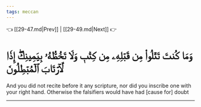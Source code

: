 ```yaml
---
tags: meccan
---
```


👈 [[29-47.md|Prev]] | [[29-49.md|Next]] 👉

# وَمَا كُنتَ تَتۡلُواْ مِن قَبۡلِهِۦ مِن كِتَٰبٖ وَلَا تَخُطُّهُۥ بِيَمِينِكَۖ إِذٗا لَّٱرۡتَابَ ٱلۡمُبۡطِلُونَ

And you did not recite before it any scripture, nor did you inscribe one with your right hand. Otherwise the falsifiers would have had [cause for] doubt

---

